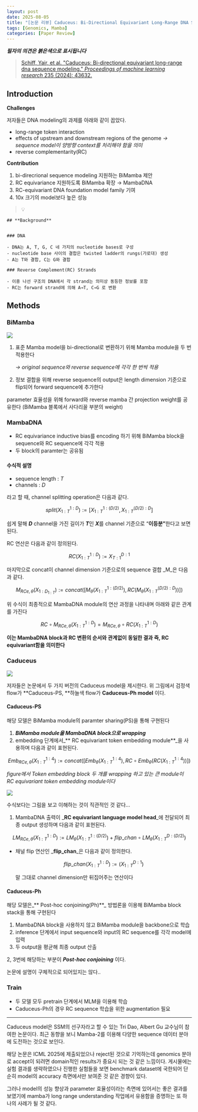 ```yaml
---
layout: post
date: 2025-08-05
title: "[논문 리뷰] Caduceus: Bi-Directional Equivariant Long-Range DNA Sequence Modeling"
tags: [Genomics, Mamba]
categories: [Paper Review]
---
```


<span class="notion-red">_**필자의 의견은 붉은색으로 표시됩니다**_</span>


> [Schiff, Yair, et al. "Caduceus: Bi-directional equivariant long-range dna sequence modeling." ](https://pmc.ncbi.nlm.nih.gov/articles/PMC12189541/)[_Proceedings of machine learning research_](https://pmc.ncbi.nlm.nih.gov/articles/PMC12189541/)[ 235 (2024): 43632.](https://pmc.ncbi.nlm.nih.gov/articles/PMC12189541/)



## Introduction


**Challenges**


저자들은 DNA modeling의 과제를 아래와 같이 꼽았다.

- long-range token interaction
- effects of upstream and downstream regions of the genome 
_→ sequence model이 양방향 context를 처리해야 함을 의미_
- reverse complementarity(RC)

**Contribution**

1. bi-direcrional sequence modeling 지원하는 BiMamba 제안
1. RC equivariance 지원하도록 BiMamba 확장 → MambaDNA
1. RC-equivariant DNA foundation model family 기여
1. 10x 크기의 model보다 높은 성능

> 💡 


	## **Background**


	### DNA

	- DNA는 A, T, G, C 네 가지의 nucleotide bases로 구성
	- nucleotide base 사이의 결합은 twisted ladder의 rungs(가로대) 생성
	- A는 T와 결합, C는 G와 결합

	### Reverse Complement(RC) Strands

	- 이중 나선 구조의 DNA에서 각 strand는 의미상 동등한 정보를 포함
	- RC는 forward strand에 의해 A→T, C→G 로 변환


## Methods



### BiMamba


![](https://prod-files-secure.s3.us-west-2.amazonaws.com/542b861c-36a8-4051-84e5-8804b6728dba/2c247d59-7815-4980-99f0-8f0d21f445a7/image.png?X-Amz-Algorithm=AWS4-HMAC-SHA256&X-Amz-Content-Sha256=UNSIGNED-PAYLOAD&X-Amz-Credential=ASIAZI2LB466QBCFURRV%2F20250826%2Fus-west-2%2Fs3%2Faws4_request&X-Amz-Date=20250826T100108Z&X-Amz-Expires=3600&X-Amz-Security-Token=IQoJb3JpZ2luX2VjEBoaCXVzLXdlc3QtMiJIMEYCIQCpngj0AjjiihjxFj2Xtsg%2Bh%2FbWXUxSStKk9t3bJwQ5tQIhAPWw5H936%2F3FsNDpjqd2IPxaI3zRvtr9n4e06evKWBpmKv8DCHMQABoMNjM3NDIzMTgzODA1IgwGmINkNkVSIuyOr0Mq3AOY8uMmf8xkomQyewkoP82jnNKfvBSARcaCCWzaPIBm4RtOu0l%2BSJlPFgyLdR%2FGkKc48yi%2FY0F8MuajZpN8%2BN%2FgpLP3rMAL0gBS%2FEGxo%2Bs9NDOTq%2F24p%2B3Oxb37Wpm4YUxJDKOvLqf05iIPE1ojoQj72D%2Fzjc6lsbjoJ7qztoZGXBVpWbNdtpii%2Bqsyjt4IXZpLzVCVX95%2BQhni7pQM5uqKq222d1KiQluiqHk1Id5tujGLJ%2BLSL4u0jfkyitauowP0DrLLCdFG9c%2Fw8qtiVuKOE%2BYgADzv3sa%2Bw37%2BuoeFzsMx0m55EXLWhxj%2BlRBdIB4IIMfeYPSaxievR%2Fkb73PW3poMZAtc%2FYLGcA399YAiQFLgR8A5yKXT%2Fga2Ma3423gRs1ydEuc0AOJABKhtqGk570%2FcQeDhlBJAwb2NLOpa99RHpbum0BBePYfcjfIiy1JUSQmsUidGk9s3Vb4uKJoTvlyjW6EeJyO1aQ3inEcqaMBUh2miyGhjeZh%2B1XvSWY6%2FtgLmTcWnCqGwoYcAwy%2B0ffEFCAYtepqbC1KXle6FJmxJgXFydErE66UlHnsvXxUYh9l9095JXToX4ELb0mq5qtMVHvnF6WIoRkO%2BhywnekppA9qqQpHNbZyT6zCShLbFBjqkAa%2BdCctsCdKZ4%2FDcc0oOolYfuGiDk9Wo7y7JcbZranZfype8dLbebIBGybPjlIV2KyPdU1FJAgr1kylhED3FBsSk67HHfHP65vwgWqluN%2BgUjBLu0Q2XqjRhxG0FEcsO0jzxkrHaldM0hh59n6Byf%2BVN%2FpqxeSykfD2JDzw8aQRlAAirqQTJ%2Fiw2aBwXI6J5NGZ7tL05ZHaviSSfLBFEDvDTxzzC&X-Amz-Signature=c8232f261c9706842c24f4eeb76f539472bfc49b6bdf0f8bea793bb285cd849d&X-Amz-SignedHeaders=host&x-amz-checksum-mode=ENABLED&x-id=GetObject)

1. 표준 Mamba model을 bi-directional로 변환하기 위해 Mamba module을 두 번 적용한다

	_→ original sequence와 reverse sequence에 각각 한 번씩 적용_

1. 정보 결합을 위해 reverse sequence의 output은 length dimension 기준으로 flip되어 forward sequence에 추가한다

parameter 효율성을 위해 forward와 reverse mamba 간 projection weight를 공유한다 (BiMamba 블록에서 사다리꼴 부분의 weight)



### MambaDNA

- RC equivariance inductive bias를 encoding 하기 위해 BiMamba block을 sequence와 RC sequence에 각각 적용
- 두 block의 paramter는 공유됨


#### 수식적 설명

- sequence length : _T_
- channels : _D_

라고 할 때,  channel splitting operation은 다음과 같다.


$$
split(X^{1:D}_{1:T}):=[X^{1:(D/2)}_{1:T},X^{(D/2):D}_{1:T}]
$$


<span class="notion-red">쉽게 말해 </span><span class="notion-red">_**D**_</span><span class="notion-red"> channel을 가진 길이가 </span><span class="notion-red">_**T**_</span><span class="notion-red">인 </span><span class="notion-red">_**X**_</span><span class="notion-red">를 channel 기준으로 “</span><span class="notion-red">**이등분”**</span><span class="notion-red">한다고 보면 된다.</span>


RC 연산은 다음과 같이 정의된다.


$$
RC(X^{1:D}_{1:T}):=X^{D:1}_{T:1}
$$


마지막으로 concat이 channel dimension 기준으로의 sequence 결합 _M_은 다음과 같다.


$$
M_{RCe,\theta}(X_{1:D_{1:T}}):=concat([M_{\theta}(X^{1:(D/2)}_{1:T}),RC(M_{\theta}(X^{(D/2):D}_{1:T}))])
$$


위 수식이 최종적으로 MambaDNA module의 연산 과정을 나타내며 아래와 같은 관계를 가진다


$$
RC\circ M_{RCe,\theta}(X^{1:D}_{1:T}) = M_{RCe,\theta} \circ RC(X^{1:D}_{1:T})
$$


**이는 MambaDNA block과 RC 변환의 순서와 관계없이 동일한 결과 즉, RC equivariant함을 의미한다**



### Caduceus


![](https://prod-files-secure.s3.us-west-2.amazonaws.com/542b861c-36a8-4051-84e5-8804b6728dba/f94a60d7-8145-473b-aef9-7c68d3ec604a/image.png?X-Amz-Algorithm=AWS4-HMAC-SHA256&X-Amz-Content-Sha256=UNSIGNED-PAYLOAD&X-Amz-Credential=ASIAZI2LB466QBCFURRV%2F20250826%2Fus-west-2%2Fs3%2Faws4_request&X-Amz-Date=20250826T100108Z&X-Amz-Expires=3600&X-Amz-Security-Token=IQoJb3JpZ2luX2VjEBoaCXVzLXdlc3QtMiJIMEYCIQCpngj0AjjiihjxFj2Xtsg%2Bh%2FbWXUxSStKk9t3bJwQ5tQIhAPWw5H936%2F3FsNDpjqd2IPxaI3zRvtr9n4e06evKWBpmKv8DCHMQABoMNjM3NDIzMTgzODA1IgwGmINkNkVSIuyOr0Mq3AOY8uMmf8xkomQyewkoP82jnNKfvBSARcaCCWzaPIBm4RtOu0l%2BSJlPFgyLdR%2FGkKc48yi%2FY0F8MuajZpN8%2BN%2FgpLP3rMAL0gBS%2FEGxo%2Bs9NDOTq%2F24p%2B3Oxb37Wpm4YUxJDKOvLqf05iIPE1ojoQj72D%2Fzjc6lsbjoJ7qztoZGXBVpWbNdtpii%2Bqsyjt4IXZpLzVCVX95%2BQhni7pQM5uqKq222d1KiQluiqHk1Id5tujGLJ%2BLSL4u0jfkyitauowP0DrLLCdFG9c%2Fw8qtiVuKOE%2BYgADzv3sa%2Bw37%2BuoeFzsMx0m55EXLWhxj%2BlRBdIB4IIMfeYPSaxievR%2Fkb73PW3poMZAtc%2FYLGcA399YAiQFLgR8A5yKXT%2Fga2Ma3423gRs1ydEuc0AOJABKhtqGk570%2FcQeDhlBJAwb2NLOpa99RHpbum0BBePYfcjfIiy1JUSQmsUidGk9s3Vb4uKJoTvlyjW6EeJyO1aQ3inEcqaMBUh2miyGhjeZh%2B1XvSWY6%2FtgLmTcWnCqGwoYcAwy%2B0ffEFCAYtepqbC1KXle6FJmxJgXFydErE66UlHnsvXxUYh9l9095JXToX4ELb0mq5qtMVHvnF6WIoRkO%2BhywnekppA9qqQpHNbZyT6zCShLbFBjqkAa%2BdCctsCdKZ4%2FDcc0oOolYfuGiDk9Wo7y7JcbZranZfype8dLbebIBGybPjlIV2KyPdU1FJAgr1kylhED3FBsSk67HHfHP65vwgWqluN%2BgUjBLu0Q2XqjRhxG0FEcsO0jzxkrHaldM0hh59n6Byf%2BVN%2FpqxeSykfD2JDzw8aQRlAAirqQTJ%2Fiw2aBwXI6J5NGZ7tL05ZHaviSSfLBFEDvDTxzzC&X-Amz-Signature=103e9324a3a82cc6292af08b99e60cb9d20cdf3273c6e5a8ccd6bdd69e8beb70&X-Amz-SignedHeaders=host&x-amz-checksum-mode=ENABLED&x-id=GetObject)


저자들은 논문에서 두 가지 버전의 Caduceus model을 제시한다. 위 그림에서 검정색 flow가 **Caduceus-PS, **하늘색 flow가 **Caduceus-Ph model** 이다.



#### Caduceus-PS


해당 모델은 BiMamba module의 paramter sharing(PS)을 통해 구현된다

1. _**BiMamba module을 MambaDNA block으로 wrapping**_
1. embedding 단계에서_** RC equivariant token embedding module**_을 사용하며 다음과 같이 표현된다.

$$
Emb_{RCe,\theta}(X^{1:4}_{1:T}):=concat([Emb_{\theta}(X^{1:4}_{1:T}),RC \circ Emb_{\theta}(RC(X^{1:4}_{1:T}))])
$$


_figure에서 Token embedding block 두 개를 wrapping 하고 있는 큰 module이 RC equivariant token embedding module이다_


![](https://prod-files-secure.s3.us-west-2.amazonaws.com/542b861c-36a8-4051-84e5-8804b6728dba/b175e4da-71eb-4e91-8c23-a06dabe673c9/image.png?X-Amz-Algorithm=AWS4-HMAC-SHA256&X-Amz-Content-Sha256=UNSIGNED-PAYLOAD&X-Amz-Credential=ASIAZI2LB466QBCFURRV%2F20250826%2Fus-west-2%2Fs3%2Faws4_request&X-Amz-Date=20250826T100108Z&X-Amz-Expires=3600&X-Amz-Security-Token=IQoJb3JpZ2luX2VjEBoaCXVzLXdlc3QtMiJIMEYCIQCpngj0AjjiihjxFj2Xtsg%2Bh%2FbWXUxSStKk9t3bJwQ5tQIhAPWw5H936%2F3FsNDpjqd2IPxaI3zRvtr9n4e06evKWBpmKv8DCHMQABoMNjM3NDIzMTgzODA1IgwGmINkNkVSIuyOr0Mq3AOY8uMmf8xkomQyewkoP82jnNKfvBSARcaCCWzaPIBm4RtOu0l%2BSJlPFgyLdR%2FGkKc48yi%2FY0F8MuajZpN8%2BN%2FgpLP3rMAL0gBS%2FEGxo%2Bs9NDOTq%2F24p%2B3Oxb37Wpm4YUxJDKOvLqf05iIPE1ojoQj72D%2Fzjc6lsbjoJ7qztoZGXBVpWbNdtpii%2Bqsyjt4IXZpLzVCVX95%2BQhni7pQM5uqKq222d1KiQluiqHk1Id5tujGLJ%2BLSL4u0jfkyitauowP0DrLLCdFG9c%2Fw8qtiVuKOE%2BYgADzv3sa%2Bw37%2BuoeFzsMx0m55EXLWhxj%2BlRBdIB4IIMfeYPSaxievR%2Fkb73PW3poMZAtc%2FYLGcA399YAiQFLgR8A5yKXT%2Fga2Ma3423gRs1ydEuc0AOJABKhtqGk570%2FcQeDhlBJAwb2NLOpa99RHpbum0BBePYfcjfIiy1JUSQmsUidGk9s3Vb4uKJoTvlyjW6EeJyO1aQ3inEcqaMBUh2miyGhjeZh%2B1XvSWY6%2FtgLmTcWnCqGwoYcAwy%2B0ffEFCAYtepqbC1KXle6FJmxJgXFydErE66UlHnsvXxUYh9l9095JXToX4ELb0mq5qtMVHvnF6WIoRkO%2BhywnekppA9qqQpHNbZyT6zCShLbFBjqkAa%2BdCctsCdKZ4%2FDcc0oOolYfuGiDk9Wo7y7JcbZranZfype8dLbebIBGybPjlIV2KyPdU1FJAgr1kylhED3FBsSk67HHfHP65vwgWqluN%2BgUjBLu0Q2XqjRhxG0FEcsO0jzxkrHaldM0hh59n6Byf%2BVN%2FpqxeSykfD2JDzw8aQRlAAirqQTJ%2Fiw2aBwXI6J5NGZ7tL05ZHaviSSfLBFEDvDTxzzC&X-Amz-Signature=0ee116a33b88169ba0c6d2f65193b9594f46a1918a2a03446cdf2cf77bd5bda8&X-Amz-SignedHeaders=host&x-amz-checksum-mode=ENABLED&x-id=GetObject)


<span class="notion-red">수식보다는 그림을 보고 이해하는 것이 직관적인 것 같다…</span>

1. MambaDNA 출력이 _**RC equivariant language model head**_에 전달되어 최종 output 생성하며 다음과 같이 표현된다.

$$
LM_{RCe,\theta}(X^{1:D}_{1:T}):= LM_{\theta}(X^{1:(D/2)}_{1:T})+flip\_chan\circ LM_{\theta}(X^{D:(D/2)}_{1:T})
$$

- 채널 flip 연산인 _**flip\_chan**_은 다음과 같이 정의한다.

	$$
	flip\_chan(X^{1:D}_{1:T}):=(X^{D:1}_{1:T})
	$$


	말 그대로 channel dimension만 뒤집어주는 연산이다



#### Caduceus-Ph


해당 모델은_** Post-hoc conjoining(Ph)**_ 방법론을 이용해 BiMamba block stack을 통해 구현된다

1. MambaDNA block을 사용하지 않고 BiMamba module을 backbone으로 학습
1. inference 단계에서 input sequence와 input의 RC sequence를 각각 model에 입력
1. 두 output을 평균해 최종 output 산출

2, 3번에 해당하는 부분이 _**Post-hoc conjoining**_ 이다.


<span class="notion-red">논문에 설명이 구체적으로 되어있지는 않다..</span>



### Train

- 두 모델 모두 pretrain 단계에서 MLM을 이용해 학습
- Caduceus-Ph의 경우 RC sequence 학습을 위한 augmentation 필요

---


<span class="notion-red">Caduceus model은 SSM의 선구자라고 할 수 있는 Tri Dao, Albert Gu 교수님이 참여한 논문이다. 최근 동향을 보니 Mamba-2를 이용해 다양한 sequence 데이터 분야에 도전하는 것으로 보인다.</span>


<span class="notion-red">해당 논문은 ICML 2025에 제출되었으나 reject된 것으로 기억하는데 genomics 분야로 accept이 되려면 domain적인 results가 중요시 되는 것 같은 느낌이다. 게시물에는 실험 결과를 생략하였으나 진행한 실험들을 보면 benchmark dataset에 국한되어 단순히 model의 accuracy 측면에서만 보여준 것 같은 경향이 있다.</span>


<span class="notion-red">그러나 model의 성능 향상과 parameter 효율성이라는 측면에 있어서는 좋은 결과를 보였기에 mamba가 long range understanding 작업에서 유용함을 증명하는 또 하나의 사례가 될 것 같다.</span>

